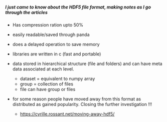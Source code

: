 ##### I just came to know about the HDF5 file format, making notes as I go through the articles
* Has compression ration upto 50%
* easily readable/saved through panda
* does a delayed operation to save memory
* libraries are written in c (fast and portable)
* data stored in hierarchical structure (file and folders) and can have meta data associated at each level.
  *  dataset = equivalent to numpy array
  *  group = collection of files
  * file can have group or files
  
* for some reason people have moved away from this format as distributed as gained popularity. Closing the further investigation !!!
    * https://cyrille.rossant.net/moving-away-hdf5/
